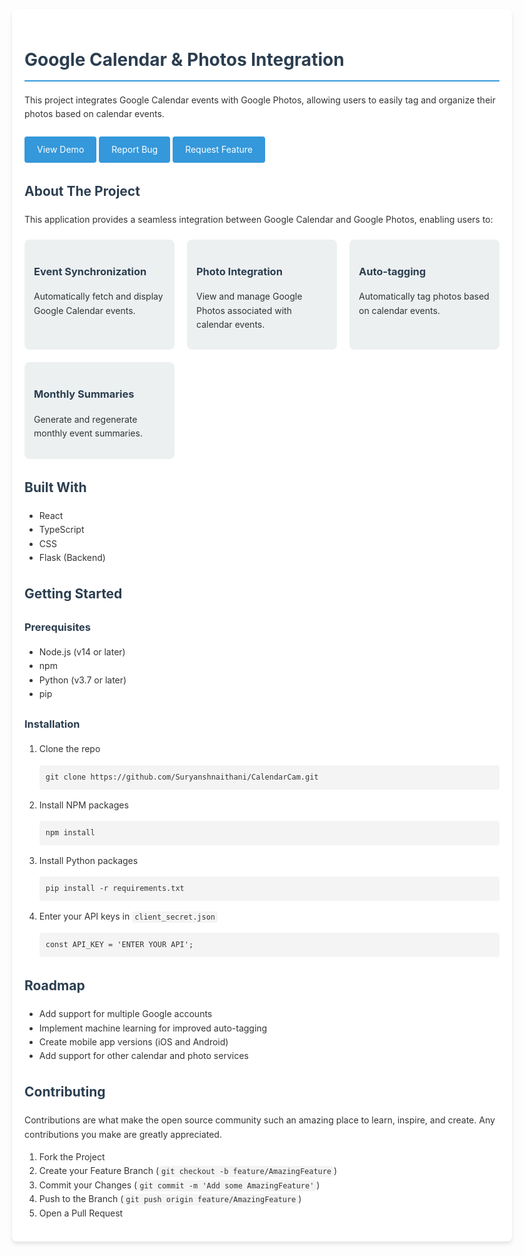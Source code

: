 
<head>
    <title>Google Calendar & Photos Integration</title>
    <style>
        body {
            font-family: -apple-system, BlinkMacSystemFont, 'Segoe UI', 'Roboto', 'Oxygen', 'Ubuntu', 'Cantarell', 'Fira Sans', 'Droid Sans', 'Helvetica Neue', sans-serif;
            line-height: 1.6;
            color: #333;
            max-width: 800px;
            margin: 0 auto;
            padding: 20px;
        }
        h1, h2, h3 {
            color: #2c3e50;
        }
        h1 {
            border-bottom: 2px solid #3498db;
            padding-bottom: 10px;
        }
        a {
            color: #3498db;
            text-decoration: none;
        }
        a:hover {
            text-decoration: underline;
        }
        code {
            background-color: #f4f4f4;
            padding: 2px 4px;
            border-radius: 4px;
        }
        pre {
            background-color: #f4f4f4;
            padding: 10px;
            border-radius: 4px;
            overflow-x: auto;
        }
        .container {
            background-color: #fff;
            border-radius: 8px;
            box-shadow: 0 4px 6px rgba(0, 0, 0, 0.1);
            padding: 20px;
            margin-top: 20px;
        }
        .features {
            display: grid;
            grid-template-columns: repeat(auto-fit, minmax(200px, 1fr));
            gap: 20px;
            margin-top: 20px;
        }
        .feature {
            background-color: #ecf0f1;
            border-radius: 8px;
            padding: 15px;
        }
        .button {
            display: inline-block;
            background-color: #3498db;
            color: white;
            padding: 10px 20px;
            border-radius: 4px;
            margin-top: 10px;
        }
        .button:hover {
            background-color: #2980b9;
            text-decoration: none;
        }
    </style>
</head>
<body>
    <div class="container">
        <h1>Google Calendar & Photos Integration</h1>
        <p>
            This project integrates Google Calendar events with Google Photos, allowing users to easily tag and organize their photos based on calendar events.
        </p>
        <a href="#" class="button">View Demo</a>
        <a href="#" class="button">Report Bug</a>
        <a href="#" class="button">Request Feature</a>
        <h2>About The Project</h2>
        <p>
            This application provides a seamless integration between Google Calendar and Google Photos, enabling users to:
        </p>
        <div class="features">
            <div class="feature">
                <h3>Event Synchronization</h3>
                <p>Automatically fetch and display Google Calendar events.</p>
            </div>
            <div class="feature">
                <h3>Photo Integration</h3>
                <p>View and manage Google Photos associated with calendar events.</p>
            </div>
            <div class="feature">
                <h3>Auto-tagging</h3>
                <p>Automatically tag photos based on calendar events.</p>
            </div>
            <div class="feature">
                <h3>Monthly Summaries</h3>
                <p>Generate and regenerate monthly event summaries.</p>
            </div>
        </div>
        <h2>Built With</h2>
        <ul>
            <li>React</li>
            <li>TypeScript</li>
            <li>CSS</li>
            <li>Flask (Backend)</li>
        </ul>
        <h2>Getting Started</h2>
        <h3>Prerequisites</h3>
        <ul>
            <li>Node.js (v14 or later)</li>
            <li>npm</li>
            <li>Python (v3.7 or later)</li>
            <li>pip</li>
        </ul>
        <h3>Installation</h3>
        <ol>
            <li>Clone the repo
                <pre><code>git clone https://github.com/Suryanshnaithani/CalendarCam.git</code></pre>
            </li>
            <li>Install NPM packages
                <pre><code>npm install</code></pre>
            </li>
            <li>Install Python packages
                <pre><code>pip install -r requirements.txt</code></pre>
            </li>
            <li>Enter your API keys in <code>client_secret.json</code>
                <pre><code>const API_KEY = 'ENTER YOUR API';</code></pre>
            </li>
        </ol>
        <h2>Roadmap</h2>
        <ul>
            <li>Add support for multiple Google accounts</li>
            <li>Implement machine learning for improved auto-tagging</li>
            <li>Create mobile app versions (iOS and Android)</li>
            <li>Add support for other calendar and photo services</li>
        </ul>
        <h2>Contributing</h2>
        <p>
            Contributions are what make the open source community such an amazing place to learn, inspire, and create. Any contributions you make are greatly appreciated.
        </p>
        <ol>
            <li>Fork the Project</li>
            <li>Create your Feature Branch (<code>git checkout -b feature/AmazingFeature</code>)</li>
            <li>Commit your Changes (<code>git commit -m 'Add some AmazingFeature'</code>)</li>
            <li>Push to the Branch (<code>git push origin feature/AmazingFeature</code>)</li>
            <li>Open a Pull Request</li>
        </ol>
    </div>
</body>
</html>

